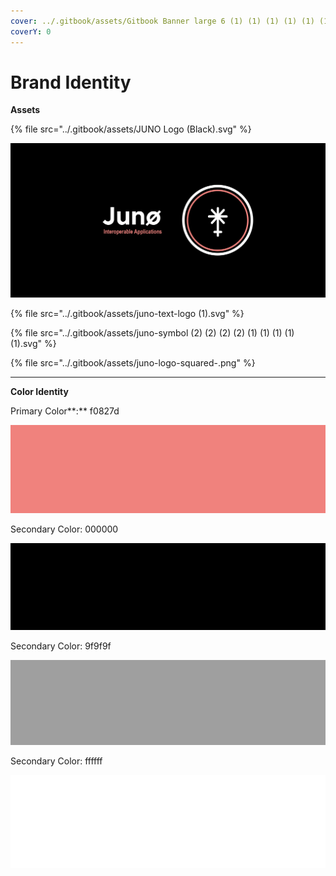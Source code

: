 ```yaml
---
cover: ../.gitbook/assets/Gitbook Banner large 6 (1) (1) (1) (1) (1) (1) (10).png
coverY: 0
---
```


# Brand Identity

**Assets**

{% file src="../.gitbook/assets/JUNO Logo (Black).svg" %}

![](<../.gitbook/assets/Juno Banner Wide (Black).png>)

{% file src="../.gitbook/assets/juno-text-logo (1).svg" %}

{% file src="../.gitbook/assets/juno-symbol (2) (2) (2) (2) (1) (1) (1) (1) (1).svg" %}

{% file src="../.gitbook/assets/juno-logo-squared-.png" %}

****

**Color Identity**

Primary Color**:** f0827d

![](<../.gitbook/assets/JUNO Primary Color (1) (1) (1) (1) (1) (2) (1).png>)

Secondary Color: 000000

![](../.gitbook/assets/juno-secondary-color-black-.png)

Secondary Color: 9f9f9f

![](../.gitbook/assets/juno-secondary-color-grey-.png)

Secondary Color: ffffff

![](../.gitbook/assets/juno-secondary-color-white-.png)

